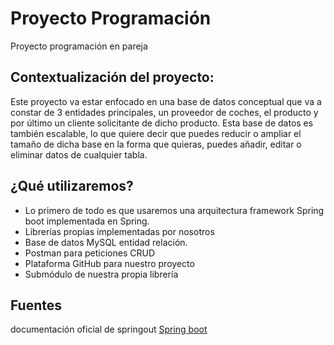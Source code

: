# Proyecto Programación
Proyecto programación en pareja

## Contextualización del proyecto:
Este proyecto va estar enfocado en una base de datos conceptual que va a constar de 3 entidades principales, un proveedor de coches, el producto y por último un cliente solicitante de dicho producto.
Esta base de datos es también escalable, lo que quiere decir que puedes reducir o ampliar el tamaño de dicha base en la forma que quieras, puedes añadir, editar o eliminar datos de cualquier tabla.

## ¿Qué utilizaremos?
 * Lo primero de todo es que usaremos una arquitectura framework Spring boot implementada en Spring. 
 * Librerías propias implementadas por nosotros
 * Base de datos MySQL entidad relación.
 * Postman para peticiones CRUD
 * Plataforma GitHub para nuestro proyecto
 * Submódulo de nuestra propia librería

## Fuentes
documentación oficial de springout [Spring boot](https://spring.io/projects/spring-boot) 

